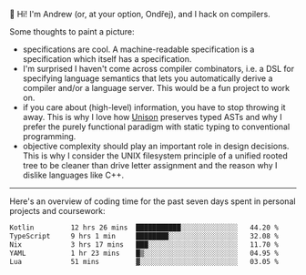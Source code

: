 :wave: Hi! I'm Andrew (or, at your option, Ondřej), and I hack on compilers. 

Some thoughts to paint a picture:
- specifications are cool. A machine-readable specification is a specification which itself has a specification.
- I'm surprised I haven't come across compiler combinators, i.e. a DSL for specifying language semantics that lets you automatically derive a compiler and/or a language server. This would be a fun project to work on.
- if you care about (high-level) information, you have to stop throwing it away. This is why I love how [Unison](https://github.com/unisonweb/unison) preserves typed ASTs and why I prefer the purely functional paradigm with static typing to conventional programming.
- objective complexity should play an important role in design decisions. This is why I consider the UNIX filesystem principle of a unified rooted tree to be cleaner than drive letter assignment and the reason why I dislike languages like C++.

---

Here's an overview of coding time for the past seven days spent in personal projects and coursework:
<!--START_SECTION:waka-->

```txt
Kotlin         12 hrs 26 mins  ███████████░░░░░░░░░░░░░░   44.20 %
TypeScript     9 hrs 1 min     ████████░░░░░░░░░░░░░░░░░   32.08 %
Nix            3 hrs 17 mins   ███░░░░░░░░░░░░░░░░░░░░░░   11.70 %
YAML           1 hr 23 mins    █▒░░░░░░░░░░░░░░░░░░░░░░░   04.95 %
Lua            51 mins         ▓░░░░░░░░░░░░░░░░░░░░░░░░   03.05 %
```

<!--END_SECTION:waka-->

<!--
**viluon/viluon** is a ✨ _special_ ✨ repository because its `README.md` (this file) appears on your GitHub profile.

Here are some ideas to get you started:

- 🔭 I’m currently working on ...
- 🌱 I’m currently learning ...
- 👯 I’m looking to collaborate on ...
- 🤔 I’m looking for help with ...
- 💬 Ask me about ...
- 📫 How to reach me: ...
- 😄 Pronouns: ...
- ⚡ Fun fact: ...
-->
